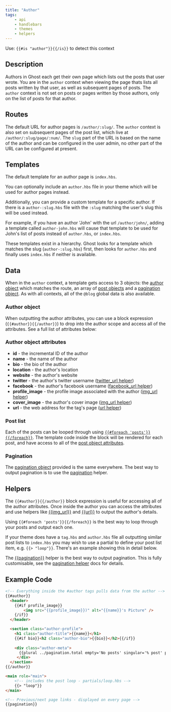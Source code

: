 ```yaml
---
title: "Author"
tags:
    - api
    - handlebars
    - themes
    - helpers
---
```



Use: `{{#is "author"}}{{/is}}` to detect this context

## Description

Authors in Ghost each get their own page which lists out the posts that user wrote. You are in the `author` context when viewing the page thats lists all posts written by that user, as well as subsequent pages of posts. The `author` context is not set on posts or pages written by those authors, only on the list of posts for that author.

## Routes

The default URL for author pages is `/author/:slug/`. The `author` context is also set on subsequent pages of the post list, which live at `/author/:slug/page/:num/`. The `slug` part of the URL is based on the name of the author and can be configured in the user admin, no other part of the URL can be configured at present.

## Templates

The default template for an author page is `index.hbs`. 

You can optionally include an `author.hbs` file in your theme which will be used for author pages instead. 

Additionally, you can provide a custom template for a specific author. If there is a `author-:slug.hbs` file with the `:slug` matching the user's slug this will be used instead. 

For example, if you have an author 'John' with the url `/author/john/`, adding a template called `author-john.hbs` will cause that template to be used for John's list of posts instead of `author.hbs`, or `index.hbs`.

These templates exist in a hierarchy. Ghost looks for a template which matches the slug (`author-:slug.hbs`) first, then looks for `author.hbs` and finally uses `index.hbs` if neither is available.

## Data

When in the `author` context, a template gets access to 3 objects: the [author object](/docs/author-context#author-object-attributes) which matches the route, an array of [post objects](/docs/post-context#post-object-attributes) and a [pagination object](/docs/pagination#pagination-attributes). As with all contexts, all of the `@blog` global data is also available. 

### Author object

When outputting the author attributes, you can use a block expression (`{{#author}}{{/author}}`) to drop into the author scope and access all of the attributes. See a full list of attributes below:

### Author object attributes

- **id** - the incremental ID of the author  
- **name** - the name of the author
- **bio** - the bio of the author
- **location** - the author's location
- **website** - the author's website
- **twitter** - the author's twitter username ([twitter_url helper](doc:twitter_url))
- **facebook** - the author's facebook username ([facebook_url helper](doc:facebook_url))
- **profile_image** - the profile image associated with the author ([img_url helper](doc:img_url))
- **cover_image** - the author's cover image ([img_url helper](doc:img_url))
- **url** - the web address for the tag's page ([url helper](doc:url))

### Post list

Each of the posts can be looped through using [`{{#foreach 'posts'}}{{/foreach}}`](doc:foreach). The template code inside the block will be rendered for each post, and have access to all of the [post object attributes](/docs/post-context#post-object-attributes).

### Pagination

The [pagination object](/docs/pagination#pagination-attributes) provided is the same everywhere. The best way to output pagination is to use the [pagination](doc:pagination) helper.

## Helpers

The `{{#author}}{{/author}}` block expression is useful for accessing all of the author attributes. Once inside the author you can access the attributes and use helpers like [{{img_url}}](doc:img_url) and [{{url}}](doc:url) to output the author's details.

Using `{{#foreach 'posts'}}{{/foreach}}` is the best way to loop through your posts and output each one. 

If your theme does have a `tag.hbs` and `author.hbs` file all outputting similar post lists to `index.hbs` you may wish to use a partial to define your post list item, e.g. `{{> "loop"}}`. There's an example showing this in detail below.

The [{{pagination}}](doc:pagination) helper is the best way to output pagination. This is fully customisable, see the [pagination helper](doc:pagination) docs for details.

## Example Code

```html
<!-- Everything inside the #author tags pulls data from the author -->
{{#author}}
  <header>
  	{{#if profile_image}}
    	<img src="{{profile_image}})" alt="{{name}}'s Picture" />
    {/if}}
  </header>

  <section class="author-profile">   
  	<h1 class="author-title">{{name}}</h1>
    {{#if bio}}<h2 class="author-bio">{{bio}}</h2>{{/if}}
    
    <div class="author-meta">
      {{plural ../pagination.total empty='No posts' singular='% post' plural='% posts'}}
     </div>
  </section>
{{/author}}

<main role="main">
    <!-- includes the post loop - partials/loop.hbs -->
    {{> "loop"}}
</main>

<!-- Previous/next page links - displayed on every page -->
{{pagination}}  

```

